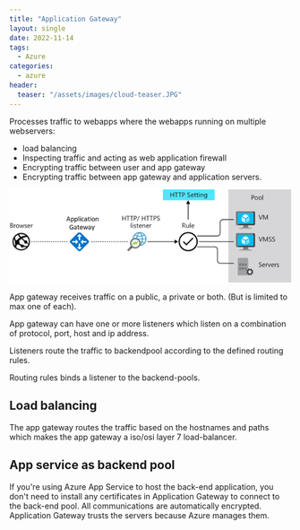 ```yaml
---
title: "Application Gateway"
layout: single
date: 2022-11-14
tags:
  - Azure
categories:
  - azure
header:
  teaser: "/assets/images/cloud-teaser.JPG"
---
```


Processes traffic to webapps where the webapps running on multiple webservers:
* load balancing
* Inspecting traffic and acting as web application firewall
* Encrypting traffic between user and app gateway
* Encrypting traffic between app gateway and application servers. 


![](../../assets/images/azure/application-gateway-topology.png)

App gateway receives traffic on a public, a private or both. (But is limited to max one of each).

App gateway can have one or more listeners which listen on a combination of protocol, port, host and ip address. 

Listeners route the traffic to backendpool according to the defined routing rules.

Routing rules binds a listener to the backend-pools. 

## Load balancing
The app gateway routes the traffic based on the hostnames and paths which makes the app gateway a iso/osi layer 7 
load-balancer.

## App service as backend pool
If you're using Azure App Service to host the back-end application, you don't need to install any certificates in
Application Gateway to connect to the back-end pool. All communications are automatically encrypted. Application Gateway trusts the servers because Azure manages them.